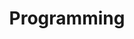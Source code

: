 ---
linktitle: 
title: Programming
layout: docs

# View.
#   1 = List
#   2 = Compact
#   3 = Card
view: 2
draft: false

# Featured image
# To use, place an image named `featured.jpg/png` in your page's folder.
# Placement options: 1 = Full column width, 2 = Out-set, 3 = Screen-width
# Focal point options: Smart, Center, TopLeft, Top, TopRight, Left, Right, BottomLeft, Bottom, BottomRight
# Set `preview_only` to `true` to just use the image for thumbnails.
image:
  caption: 'Image credit: [**Marbella International University Centre**](https://miuc.org/6-reasons-learn-programming/)'
  focal_point: "Smart"
  placement: 1
  preview_only: false


# Optional header image (relative to `assets/media/` folder).
header:
  caption: ""
  image: ""
---